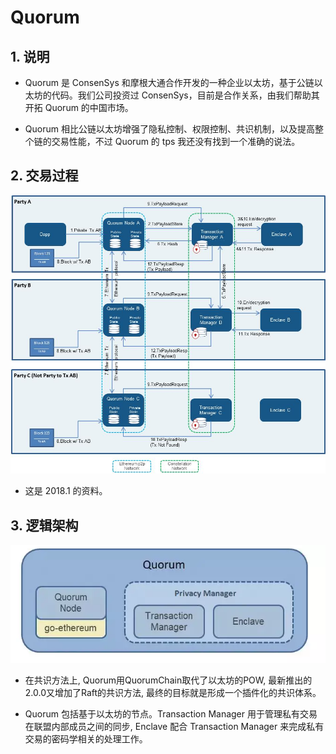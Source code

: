 # Quorum

## 1. 说明

- Quorum 是 ConsenSys 和摩根大通合作开发的一种企业以太坊，基于公链以太坊的代码。我们公司投资过 ConsenSys，目前是合作关系，由我们帮助其开拓 Quorum 的中国市场。

- Quorum 相比公链以太坊增强了隐私控制、权限控制、共识机制，以及提高整个链的交易性能，不过 Quorum 的 tps 我还没有找到一个准确的说法。

## 2. 交易过程

![交易流程图](../images/QuorumTransactionProcessing.jpg)

- 这是 2018.1 的资料。

## 3. 逻辑架构

![逻辑架构](../images/逻辑架构.png)

- 在共识方法上, Quorum用QuorumChain取代了以太坊的POW, 最新推出的2.0.0又增加了Raft的共识方法, 最终的目标就是形成一个插件化的共识体系。

- Quorum 包括基于以太坊的节点。Transaction Manager 用于管理私有交易在联盟内部成员之间的同步, Enclave 配合 Transaction Manager 来完成私有交易的密码学相关的处理工作。
